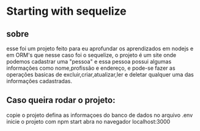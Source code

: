 # Starting with sequelize
## sobre
esse foi um projeto feito para eu aprofundar os aprendizados em nodejs e em ORM's que nesse caso foi o sequelize, o projeto é um site onde 
podemos cadastrar uma "pessoa" e essa pessoa possui algumas informações como nome,profissão e endereço, e pode-se fazer as operações basicas
de excluir,criar,atualizar,ler e deletar qualquer uma das informações cadastradas.

## Caso queira rodar o projeto:
copie o projeto
defina as informaçoes do banco de dados no arquivo .env
inicie o projeto com npm start
abra no navegador localhost:3000
